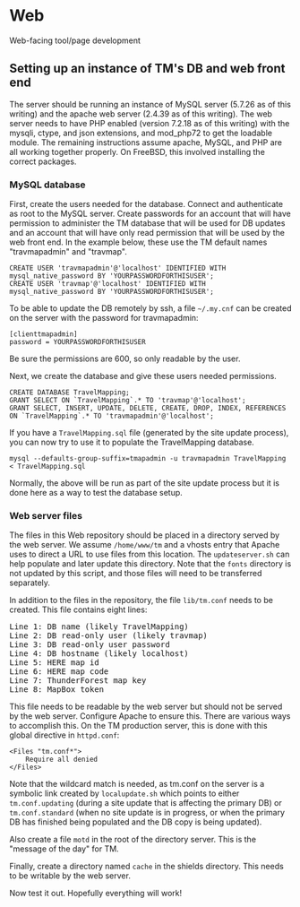 # Web
Web-facing tool/page development

## Setting up an instance of TM's DB and web front end

The server should be running an instance of MySQL server (5.7.26 as of this writing) and the apache web server (2.4.39 as of this writing).  The web server needs to have PHP enabled (version 7.2.18 as of this writing) with the mysqli, ctype, and json extensions, and mod_php72 to get the loadable module.  The remaining instructions assume apache, MySQL, and PHP are all working together properly.  On FreeBSD, this involved installing the correct packages.

### MySQL database

First, create the users needed for the database.  Connect and authenticate as root to the MySQL server.  Create passwords for an account that will have permission to administer the TM database that will be used for DB updates and an account that will have only read permission that will be used by the web front end.  In the example below, these use the TM default names "travmapadmin" and "travmap".

```
CREATE USER 'travmapadmin'@'localhost' IDENTIFIED WITH mysql_native_password BY 'YOURPASSWORDFORTHISUSER';
CREATE USER 'travmap'@'localhost' IDENTIFIED WITH mysql_native_password BY 'YOURPASSWORDFORTHISUSER';
```

To be able to update the DB remotely by ssh, a file `~/.my.cnf` can be created on the server with the password for travmapadmin:

```
[clienttmapadmin]
password = YOURPASSWORDFORTHISUSER
```

Be sure the permissions are 600, so only readable by the user.

Next, we create the database and give these users needed permissions.

```
CREATE DATABASE TravelMapping;
GRANT SELECT ON `TravelMapping`.* TO 'travmap'@'localhost';
GRANT SELECT, INSERT, UPDATE, DELETE, CREATE, DROP, INDEX, REFERENCES ON `TravelMapping`.* TO 'travmapadmin'@'localhost';
```

If you have a `TravelMapping.sql` file (generated by the site update process), you can now try to use it to populate the TravelMapping database.

```
mysql --defaults-group-suffix=tmapadmin -u travmapadmin TravelMapping < TravelMapping.sql
```

Normally, the above will be run as part of the site update process but it is done here as a way to test the database setup.

### Web server files

The files in this Web repository should be placed in a directory served by the web server.  We assume `/home/www/tm` and a vhosts entry that Apache uses to direct a URL to use files from this location.  The `updateserver.sh` can help populate and later update this directory.  Note that the `fonts` directory is not updated by this script, and those files will need to be transferred separately.

In addition to the files in the repository, the file `lib/tm.conf` needs to be created.  This file contains eight lines:

<pre>
Line 1: DB name (likely TravelMapping)
Line 2: DB read-only user (likely travmap)
Line 3: DB read-only user password
Line 4: DB hostname (likely localhost)
Line 5: HERE map id
Line 6: HERE map code
Line 7: ThunderForest map key
Line 8: MapBox token
</pre>

This file needs to be readable by the web server but should not be served by the web server.  Configure Apache to ensure this.  There are various ways to accomplish this.  On the TM production server, this is done with this global directive in `httpd.conf`:

```
<Files "tm.conf*">
    Require all denied
</Files>
```

Note that the wildcard match is needed, as tm.conf on the server is a symbolic link created by `localupdate.sh` which points to either `tm.conf.updating` (during a site update that is affecting the primary DB) or `tm.conf.standard` (when no site update is in progress, or when the primary DB has finished being populated and the DB copy is being updated).

Also create a file `motd` in the root of the directory server.  This is the "message of the day" for TM.

Finally, create a directory named `cache` in the shields directory.  This needs to be writable by the web server.

Now test it out.  Hopefully everything will work!
